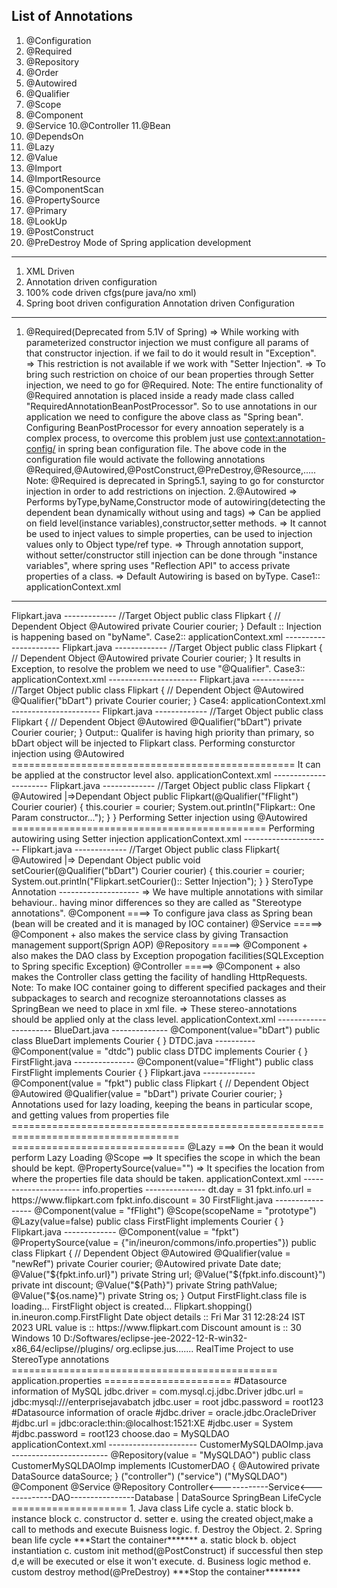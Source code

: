 List of Annotations
-------------------
1. @Configuration
2. @Required
3. @Repository
4. @Order
5. @Autowired
6. @Qualifier
7. @Scope
8. @Component
9. @Service
10.@Controller
11.@Bean
12. @DependsOn
13. @Lazy
14. @Value
15. @Import
16. @ImportResource
17. @ComponentScan
18. @PropertySource
19. @Primary
20. @LookUp
21. @PostConstruct
22. @PreDestroy
Mode of Spring application development
-------------------------------------
1. XML Driven
2. Annotation driven configuration
3. 100% code driven cfgs(pure java/no xml)
4. Spring boot driven configuration
Annotation driven Configuration
-------------------------------
1. @Required(Deprecated from 5.1V of Spring)
=> While working with parameterized constructor injection we must
configure all params of that constructor injection.
 if we fail to do it would result in "Exception".
=> This restriction is not available if we work with "Setter
Injection".
=> To bring such restriction on choice of our bean properties through
Setter injection, we need to go for
@Required.
Note:
The entire functionality of @Required annotation is placed inside a ready made
class called "RequiredAnnotationBeanPostProcessor".
So to use annotations in our application we need to configure the above class as
"Spring bean".
Configuring BeanPostProcessor for every annoation seperately is a complex process,
to overcome this problem just use
<context:annotation-config/> in spring bean configuration file.
The above code in the configuration file would activate the following annotations
@Required,@Autowired,@PostConstruct,@PreDestroy,@Resource,.....
Note:
 @Required is deprecated in Spring5.1, saying to go for consturctor injection in 
order to add restrictions on injection.
2.@Autowired
=> Performs byType,byName,Constructor mode of autowiring(detecting the
dependent bean dynamically without using <property>
and <constructor-arg> tags)
=> Can be applied on field level(instance variables),constructor,setter
methods.
=> It cannot be used to inject values to simple properties, can be used to
injection values only to Object type/ref type.
=> Through annotation support, without setter/constructor still injection can be
done through "instance variables", where spring
 uses "Reflection API" to access private properties of a class.
=> Default Autowiring is based on byType.
Case1::
applicationContext.xml
----------------------
<!-- CONFIGURING THE DEPENDANT BEAN -->
<bean id='fFlight' class='in.ineuron.bean.FirstFlight' />
<bean id='dtdc' class='in.ineuron.bean.DTDC' />
<bean id='courier' class='in.ineuron.bean.BlueDart' />
<!-- CONFIGURING THE TARGET BEAN -->
<bean id='fpkt' class='in.ineuron.bean.Flipkart' />
Flipkart.java
-------------
//Target Object
public class Flipkart {
// Dependent Object
@Autowired
private Courier courier;
}
Default :: Injection is happening based on "byName".
Case2::
applicationContext.xml
----------------------
<!-- CONFIGURING THE DEPENDANT BEAN -->
<bean id='fFlight' class='in.ineuron.bean.FirstFlight' />
<bean id='dtdc' class='in.ineuron.bean.DTDC' />
<bean id='bDart' class='in.ineuron.bean.BlueDart' />
<!-- CONFIGURING THE TARGET BEAN -->
<bean id='fpkt' class='in.ineuron.bean.Flipkart' />
Flipkart.java
-------------
//Target Object
public class Flipkart {
// Dependent Object
@Autowired
private Courier courier;
}
 It results in Exception, to resolve the problem we need to use "@Qualifier".
Case3::
applicationContext.xml
----------------------
<!-- CONFIGURING THE DEPENDANT BEAN -->
<bean id='fFlight' class='in.ineuron.bean.FirstFlight' />
<bean id='dtdc' class='in.ineuron.bean.DTDC' />
<bean id='bDart' class='in.ineuron.bean.BlueDart' />
<!-- CONFIGURING THE TARGET BEAN -->
<bean id='fpkt' class='in.ineuron.bean.Flipkart' />
Flipkart.java
-------------
//Target Object
public class Flipkart {
// Dependent Object
@Autowired
@Qualifier("bDart")
private Courier courier;
}
Case4:
applicationContext.xml
----------------------
<!-- CONFIGURING THE DEPENDANT BEAN -->
<bean id='fFlight' class='in.ineuron.bean.FirstFlight' />
<bean id='dtdc' class='in.ineuron.bean.DTDC' primary='true'/>
<bean id='bDart' class='in.ineuron.bean.BlueDart' />
<!-- CONFIGURING THE TARGET BEAN -->
<bean id='fpkt' class='in.ineuron.bean.Flipkart' />
Flipkart.java
-------------
//Target Object
public class Flipkart {
// Dependent Object
@Autowired
@Qualifier("bDart")
private Courier courier;
}
Output:: Qualifer is having high priority than primary, so bDart object will be
injected to Flipkart class.
Performing consturctor injection using @Autowired
=================================================
It can be applied at the constructor level also.
applicationContext.xml
----------------------
<!-- CONFIGURING THE DEPENDANT BEAN -->
<bean id='fFlight' class='in.ineuron.bean.FirstFlight' />
<bean id='dtdc' class='in.ineuron.bean.DTDC'/>
<bean id='bDart' class='in.ineuron.bean.BlueDart' />
<!-- CONFIGURING THE TARGET BEAN -->
<bean id='fpkt' class='in.ineuron.bean.Flipkart' />
Flipkart.java
-------------
//Target Object
public class Flipkart {
@Autowired |=>Dependant
Object
public Flipkart(@Qualifier("fFlight") Courier courier) {
this.courier = courier;
System.out.println("Flipkart:: One Param constructor...");
}
}
Performing Setter injection using @Autowired
============================================
Performing autowiring using Setter injection
applicationContext.xml
----------------------
<!-- CONFIGURING THE DEPENDANT BEAN -->
<bean id='fFlight' class='in.ineuron.bean.FirstFlight' />
<bean id='dtdc' class='in.ineuron.bean.DTDC'/>
<bean id='bDart' class='in.ineuron.bean.BlueDart' />
<!-- CONFIGURING THE TARGET BEAN -->
<bean id='fpkt' class='in.ineuron.bean.Flipkart' />
Flipkart.java
-------------
//Target Object
public class Flipkart{
@Autowired |=> Dependant Object
public void setCourier(@Qualifier("bDart") Courier courier) {
this.courier = courier;
System.out.println("Flipkart.setCourier():: Setter Injection");
}
}
SteroType Annotation
--------------------
=> We have multiple annotations with similar behaviour.. having minor differences
so they are called as "Stereotype annotations".
@Component ====> To configure java class as Spring bean
(bean will be created and it is managed by IOC 
container)
@Service =====> @Component + also makes the service class by giving
Transaction management support(Sprign AOP)
@Repository =====> @Component + also makes the DAO class by Exception
propogation facilities(SQLException to Spring specific Exception)
@Controller =====> @Component + also makes the Controller class getting the
facility of handling HttpRequests.
Note: To make IOC container going to different specified packages and their
subpackages to search and recognize steroannotations classes
 as SpringBean we need to place <context:component-scan package =""/> in xml
file.
=> These stereo-annotations should be applied only at the class level.
applicationContext.xml
----------------------
<beans xmlns="http://www.springframework.org/schema/beans"
xmlns:xsi="http://www.w3.org/2001/XMLSchema-instance"
xmlns:context="http://www.springframework.org/schema/context"
xsi:schemaLocation="http://www.springframework.org/schema/beans
 https://www.springframework.org/schema/beans/spring-beans.xsd
 http://www.springframework.org/schema/context
 https://www.springframework.org/schema/context/spring-context.xsd">
<context:component-scan base-package="in.ineuron"/>
</beans>
BlueDart.java
--------------
@Component(value="bDart")
public class BlueDart implements Courier {
}
DTDC.java
----------
@Component(value = "dtdc")
public class DTDC implements Courier {
}
FirstFlight.java
---------------
@Component(value="fFlight")
public class FirstFlight implements Courier {
}
Flipkart.java
-------------
@Component(value = "fpkt")
public class Flipkart {
// Dependent Object
@Autowired
@Qualifier(value = "bDart")
private Courier courier;
}
Annotations used for lazy loading, keeping the beans in particular scope, and
getting values from properties file
===================================================================================
==============================
@Lazy ===> On the bean it would perform Lazy Loading
@Scope ==> It specifies the scope in which the bean should be kept.
@PropertySource(value="") => It specifies the location from where the properties
file data should be taken.
applicationContext.xml
----------------------
<context:component-scan base-package="in.ineuron"/> <!-- specifying the base
package to scan for the component using Sterotype annotation -->
<context:property-placeholder location="in/ineuron/commons/info.properties"/><!--
specifying the location of the bean -->
<bean id='dt' class='java.util.Date'>
<property name="date" value='${dt.day}'/>
</bean>
<alias name="fFlight" alias="newRef"/>
info.properties
---------------
dt.day = 31
fpkt.info.url = https://www.flipkart.com
fpkt.info.discount = 30
FirstFlight.java
-----------------
@Component(value = "fFlight")
@Scope(scopeName = "prototype")
@Lazy(value=false)
public class FirstFlight implements Courier {
}
Flipkart.java
-------------
@Component(value = "fpkt")
@PropertySource(value = {"in/ineuron/commons/info.properties"})
public class Flipkart {
// Dependent Object
@Autowired
@Qualifier(value = "newRef")
private Courier courier;
@Autowired
private Date date;
@Value("${fpkt.info.url}")
private String url;
@Value("${fpkt.info.discount}")
private int discount;
@Value("${Path}")
private String pathValue;
@Value("${os.name}")
private String os;
}
Output
FirstFlight.class file is loading...
FirstFlight object is created...
Flipkart.shopping()
in.ineuron.comp.FirstFlight
Date object details :: Fri Mar 31 12:28:24 IST 2023
URL value is :: https://www.flipkart.com
Discount amount is :: 30
Windows 10
D:/Softwares/eclipse-jee-2022-12-R-win32-x86_64/eclipse//plugins/
org.eclipse.jus.......
RealTime Project to use StereoType annotations
==============================================
application.properties
======================
#Datasource information of MySQL
jdbc.driver = com.mysql.cj.jdbc.Driver
jdbc.url = jdbc:mysql:///enterprisejavabatch
jdbc.user = root
jdbc.password = root123
#Datasource information of oracle
#jdbc.driver = oracle.jdbc.OracleDriver
#jdbc.url = jdbc:oracle:thin:@localhost:1521:XE
#jdbc.user = System
#jdbc.password = root123
choose.dao = MySQLDAO
applicationContext.xml
----------------------
<context:property-placeholder
location="in/ineuron/commons/application.properties" />
<!-- DataSource Configuration -->
<bean id="drds"
class="org.springframework.jdbc.datasource.DriverManagerDataSource">
<property name="driverClassName" value='${jdbc.driver}' />
<property name="url" value='${jdbc.url}' />
<property name="username" value='${jdbc.user}' />
<property name="password" value='${jdbc.password}' />
</bean>
<context:component-scan base-package="in.ineuron"/>
<alias name="${choose.dao}" alias="dao"/>
CustomerMySQLDAOImp.java
------------------------
@Repository(value = "MySQLDAO")
public class CustomerMySQLDAOImp implements ICustomerDAO {
@Autowired
private DataSource dataSource;
}
("controller") ("service") ("MySQLDAO")
 @Component @Service @Repository
 Controller<------------Service<-------------DAO----------------Database
 |
 DataSource
SpringBean LifeCycle
====================
 1. Java class Life cycle
a. static block
b. instance block
c. constructor
d. setter
e. using the created object,make a call to methods and execute Buisness
logic.
f. Destroy the Object.
 2. Spring bean life cycle
***Start the container*******
a. static block
b. object instantiation
c. custom init method(@PostConstruct) if successful then step d,e will
be executed or else it won't execute.
d. Business logic method
e. custom destroy method(@PreDestroy)
***Stop the container********
